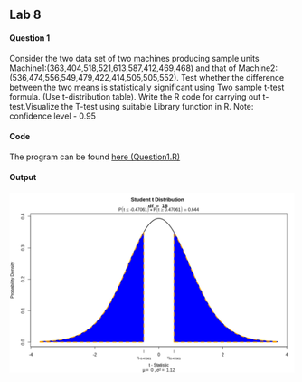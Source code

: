 ## Lab 8

#### Question 1

Consider the two data set of two machines producing sample units Machine1:(363,404,518,521,613,587,412,469,468) and that of Machine2:(536,474,556,549,479,422,414,505,505,552). Test whether the difference between the two means is statistically significant using Two sample t-test formula. (Use t-distribution table). Write the R code for carrying out t-test.Visualize the T-test using suitable Library function in R.
Note: confidence level - 0.95

#### Code

The program can be found [here (Question1.R)](Question1.R)

#### Output

![Screenshot](Images/Screenshot.png)
